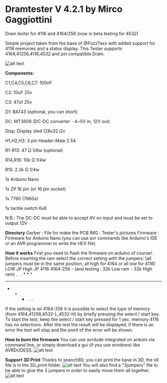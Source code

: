 # Dramtester V 4.2.1 by Mirco Gaggiottini
Dram tester for 4116 and 4164/256 (now in beta testing for 4532)

Simple project taken from the base of @FozzTexx
with added support for 4116 memories and a status display.
This Tester supports 4164,41256,4116,*4532* and pin compatible Dram. 

![alt text](https://github.com/zeus074/dramtester/blob/main/IMG/IMG_6060.jpg)

**Components:**

C1,C4,C5,C6,C7: 100nF

C2: 10uF 25v

C3: 47uf 25v

D1: BAT43 (optional, you can short)

DC: MT3608 (DC-DC converter - 4~5V in, 12V out)

Disp: Display oled 128x32 i2c

H1,H2,H3: 3 pin Header-Male 2.54

R1-R13: 47 Ω 1/8w (optional)

R14,R16: 10k Ω 1/4w

R15: 2.2k Ω 1/4w

1x Arduino Nano

1x Zif 16 pin (or 16 pin socket)

1x 7760 (7660s)

1x tactile switch 6x6

N.B.: The DC-DC must be able to accept 4V on input and must be set to output 12V

**Directory**
Gerber : File for make the PCB
IMG : Tester's pictures
Firmware : Firmware for Arduino Nano (you can use avr commands like Arduino's IDE or an AVR programmer to write the HEX file)

**How it works**
First you need to flash the firmware on arduino of course!.
Before inserting the ram select the correct setting with the jumpers: (all jumpers must be in the same position, all high for 4164 or all low for 4116)
LOW JP  High JP
4116    4164-256 - (and testing : 32k Low ram - 32k High ram)
. . .   * * *
* * *   * * *
* * *   . . .

If the setting is on 4164-256 it is possible to select the type of memory (from 4164,41256,4532-L,4532-H) by briefly pressing the select / start key.
To start the test, keep the select / start key pressed for 1 sec.
memory 4116 has no selections.
After the test the result will be displayed, if there is an error the test will stop and the point of the error will be shown.

**How to burn the firmware**
You can use avrdude integrated on arduini via command line, or simply download a gui (if you use windows) like AVRDUDESS.
![alt text](https://github.com/zeus074/dramtester/blob/main/IMG/programming.JPG)

**Support 3D Print**
Thanks to seanch80, you can print the base in 3D, the stl file is in the 3D_print folder.
![alt text](https://github.com/zeus074/dramtester/blob/main/IMG/base_3D.jpg)
You will also find a "3jumpers" file to be able to glue the 3 jumpers in order to easily move them all together.
![alt text](https://github.com/zeus074/dramtester/blob/main/IMG/3jumpers.jpg)
